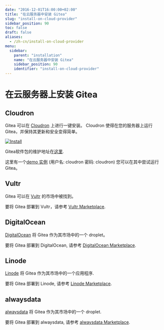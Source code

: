 ```yaml
---
date: "2016-12-01T16:00:00+02:00"
title: "在云服务器中安装 Gitea"
slug: "install-on-cloud-provider"
sidebar_position: 90
toc: false
draft: false
aliases:
  - /zh-cn/install-on-cloud-provider
menu:
  sidebar:
    parent: "installation"
    name: "在云服务器中安装 Gitea"
    sidebar_position: 90
    identifier: "install-on-cloud-provider"
---
```


# 在云服务器上安装 Gitea

## Cloudron

Gitea 可以在 [Cloudron](https://cloudron.io) 上进行一键安装。
Cloudron 使得在您的服务器上运行 Gitea，并保持其更新和安全变得简单。

[![Install](/cloudron.svg)](https://cloudron.io/button.html?app=io.gitea.cloudronapp)

Gitea软件包的维护地址在[这里](https://git.cloudron.io/cloudron/gitea-app).

这里有一个[demo 实例](https://my.demo.cloudron.io) (用户名: cloudron 密码: cloudron) 您可以在其中尝试运行Gitea。

## Vultr

Gitea 可以在 [Vultr](https://www.vultr.com) 的市场中被找到。

要将 Gitea 部署到 Vultr，请参考 [Vultr Marketplace](https://www.vultr.com/marketplace/apps/gitea).

## DigitalOcean

[DigitalOcean](https://www.digitalocean.com) 将 Gitea 作为其市场中的一个 droplet。

要将 Gitea 部署到 DigitalOcean, 请参考 [DigitalOcean Marketplace](https://marketplace.digitalocean.com/apps/gitea).

## Linode

[Linode](https://www.linode.com/) 将 Gitea 作为其市场中的一个应用程序.

要将 Gitea 部署到 Linode, 请参考 [Linode Marketplace](https://www.linode.com/marketplace/apps/linode/gitea/).

## alwaysdata

[alwaysdata](https://www.alwaysdata.com/) 将 Gitea 作为其市场中的一个 droplet.

要将 Gitea 部署到 alwaysdata, 请参考 [alwaysdata Marketplace](https://www.alwaysdata.com/en/marketplace/gitea/).
